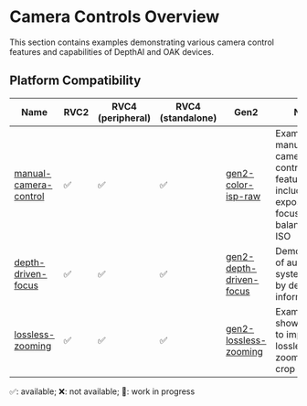 # Camera Controls Overview

This section contains examples demonstrating various camera control features and capabilities of DepthAI and OAK devices.

## Platform Compatibility

| Name                                            | RVC2 | RVC4 (peripheral) | RVC4 (standalone) | Gen2                                                                                                          | Notes                                                                                        |
| ----------------------------------------------- | ---- | ----------------- | ----------------- | ------------------------------------------------------------------------------------------------------------- | -------------------------------------------------------------------------------------------- |
| [manual-camera-control](manual-camera-control/) | ✅   | ✅                | ✅                | [gen2-color-isp-raw](https://github.com/luxonis/depthai-experiments/tree/master/gen2-color-isp-raw)           | Examples of manual camera control features including exposure, focus, white balance, and ISO |
| [depth-driven-focus](depth-driven-focus/)       | ✅   | ✅                | ✅                | [gen2-depth-driven-focus](https://github.com/luxonis/depthai-experiments/tree/master/gen2-depth-driven-focus) | Demonstration of autofocus system driven by depth information                                |
| [lossless-zooming](lossless-zooming/)           | ✅   | ✅                | ✅                | [gen2-lossless-zooming](https://github.com/luxonis/depthai-experiments/tree/master/gen2-lossless-zooming)     | Example showing how to implement lossless digital zoom using crop control                    |

✅: available; ❌: not available; 🚧: work in progress
